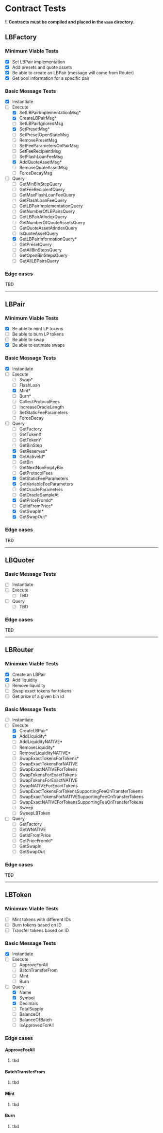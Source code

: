 # Contract Tests

!! **Contracts must be compiled and placed in the `wasm` directory.**

## LBFactory

### Minimum Viable Tests

- [x] Set LBPair implementation
- [x] Add presets and quote assets
- [x] Be able to create an LBPair (message will come from Router)
- [x] Get pool information for a specific pair

### Basic Message Tests

- [x] Instantiate
- [ ] Execute
  - [x] SetLBPairImplementationMsg\*
  - [x] CreateLBPairMsg\*
  - [ ] SetLBPairIgnoredMsg
  - [x] SetPresetMsg\*
  - [ ] SetPresetOpenStateMsg
  - [ ] RemovePresetMsg
  - [ ] SetFeeParametersOnPairMsg
  - [ ] SetFeeRecipientMsg
  - [ ] SetFlashLoanFeeMsg
  - [x] AddQuoteAssetMsg\*
  - [ ] RemoveQuoteAssetMsg
  - [ ] ForceDecayMsg
- [ ] Query
  - [ ] GetMinBinStepQuery
  - [ ] GetFeeRecipientQuery
  - [ ] GetMaxFlashLoanFeeQuery
  - [ ] GetFlashLoanFeeQuery
  - [ ] GetLBPairImplementationQuery
  - [ ] GetNumberOfLBPairsQuery
  - [ ] GetLBPairAtIndexQuery
  - [ ] GetNumberOfQuoteAssetsQuery
  - [ ] GetQuoteAssetAtIndexQuery
  - [ ] IsQuoteAssetQuery
  - [x] GetLBPairInformationQuery\*
  - [ ] GetPresetQuery
  - [ ] GetAllBinStepsQuery
  - [ ] GetOpenBinStepsQuery
  - [ ] GetAllLBPairsQuery

### Edge cases

TBD

---

## LBPair

### Minimum Viable Tests

- [x] Be able to mint LP tokens
- [ ] Be able to burn LP tokens
- [ ] Be able to swap
- [x] Be able to estimate swaps

### Basic Message Tests

- [x] Instantiate
- [ ] Execute
  - [ ] Swap\*
  - [ ] FlashLoan
  - [x] Mint\*
  - [ ] Burn\*
  - [ ] CollectProtocolFees
  - [ ] IncreaseOracleLength
  - [ ] SetStaticFeeParameters
  - [ ] ForceDecay
- [ ] Query
  - [ ] GetFactory
  - [ ] GetTokenX
  - [ ] GetTokenY
  - [ ] GetBinStep
  - [x] GetReserves\*
  - [x] GetActiveId\*
  - [ ] GetBin
  - [ ] GetNextNonEmptyBin
  - [ ] GetProtocolFees
  - [x] GetStaticFeeParameters
  - [x] GetVariableFeeParameters
  - [ ] GetOracleParameters
  - [ ] GetOracleSampleAt
  - [x] GetPriceFromId\*
  - [ ] GetIdFromPrice\*
  - [x] GetSwapIn\*
  - [x] GetSwapOut\*

### Edge cases

TBD

---

## LBQuoter

### Basic Message Tests

- [ ] Instantiate
- [ ] Execute
  - [ ] TBD
- [ ] Query
  - [ ] TBD

### Edge cases

TBD

---

## LBRouter

### Minimum Viable Tests

- [x] Create an LBPair
- [x] Add liquidity
- [ ] Remove liquidity
- [ ] Swap exact tokens for tokens
- [ ] Get price of a given bin id

### Basic Message Tests

- [ ] Instantiate
- [ ] Execute
  - [x] CreateLBPair\*
  - [x] AddLiquidity\*
  - [ ] AddLiquidityNATIVE\*
  - [ ] RemoveLiquidity\*
  - [ ] RemoveLiquidityNATIVE\*
  - [ ] SwapExactTokensForTokens\*
  - [ ] SwapExactTokensForNATIVE
  - [ ] SwapExactNATIVEForTokens
  - [ ] SwapTokensForExactTokens
  - [ ] SwapTokensForExactNATIVE
  - [ ] SwapNATIVEForExactTokens
  - [ ] SwapExactTokensForTokensSupportingFeeOnTransferTokens
  - [ ] SwapExactTokensForNATIVESupportingFeeOnTransferTokens
  - [ ] SwapExactNATIVEForTokensSupportingFeeOnTransferTokens
  - [ ] Sweep
  - [ ] SweepLBToken
- [ ] Query
  - [ ] GetFactory
  - [ ] GetWNATIVE
  - [ ] GetIdFromPrice
  - [ ] GetPriceFromId\*
  - [ ] GetSwapIn
  - [ ] GetSwapOut

### Edge cases

TBD

---

## LBToken

### Minimum Viable Tests

- [ ] Mint tokens with different IDs
- [ ] Burn tokens based on ID
- [ ] Transfer tokens based on ID

### Basic Message Tests

- [x] Instantiate
- [ ] Execute
  - [ ] ApproveForAll
  - [ ] BatchTransferFrom
  - [ ] Mint
  - [ ] Burn
- [ ] Query
  - [x] Name
  - [x] Symbol
  - [x] Decimals
  - [ ] TotalSupply
  - [ ] BalanceOf
  - [ ] BalanceOfBatch
  - [ ] IsApprovedForAll

### Edge cases

#### ApproveForAll

1. tbd

#### BatchTransferFrom

1. tbd

#### Mint

1. tbd

#### Burn

1. tbd
